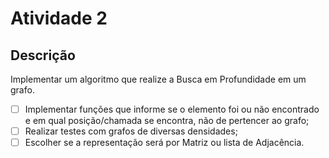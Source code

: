 # Atividade 2

## Descrição

Implementar um algoritmo que realize a Busca em Profundidade em um grafo.

- [ ] Implementar funções que informe se o elemento foi ou não encontrado e em qual posição/chamada se encontra, não de pertencer ao grafo;
- [ ] Realizar testes com grafos de diversas densidades;
- [ ] Escolher se a representação será por Matriz ou lista de Adjacência.